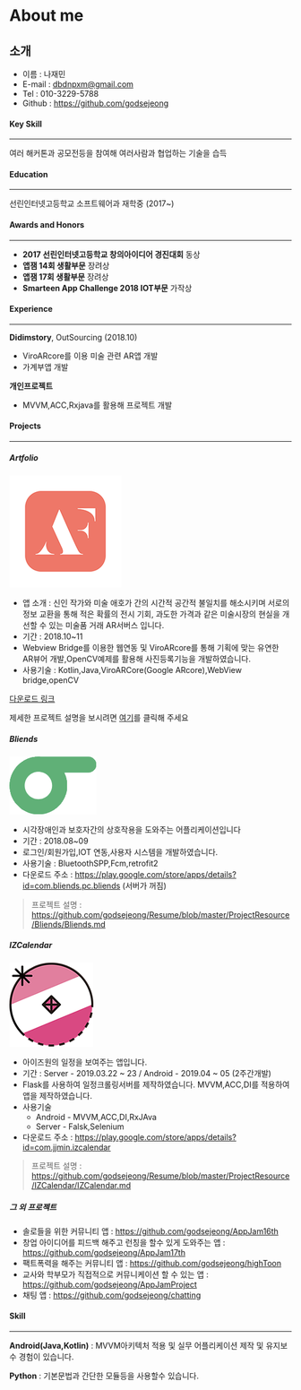 # About me

## 소개
- 이름 : 나재민
- E-mail : dbdnpxm@gmail.com
- Tel : 010-3229-5788
- Github : https://github.com/godsejeong

#### Key Skill

-----

여러 해커톤과 공모전등을 참여해 여러사람과 협업하는 기술을 습득

#### Education

-----

선린인터넷고등학교 소프트웨어과 재학중 (2017~)
#### Awards and Honors

----

- **2017 선린인터넷고등학교 창의아이디어 경진대회** 동상
- **앱잼 14회 생활부문** 장려상
- **앱잼 17회 생활부문** 장려상
- **Smarteen App Challenge 2018 IOT부문** 가작상

#### Experience

-----

**Didimstory**, OutSourcing (2018.10)
 - ViroARcore를 이용 미술 관련 AR앱 개발
 - 가계부앱 개발

**개인프로젝트**
 - MVVM,ACC,Rxjava를 활용해 프로젝트 개발

#### Projects

-----

##### Artfolio

![alt text](https://github.com/godsejeong/Resume/blob/master/ProjectResource/ArtFoilo/Artfolio_icon.png)

- 앱 소개 : 신인 작가와 미술 애호가 간의 시간적 공간적 불일치를 해소시키며 서로의 정보 교환을 통해 적은 확률의 전시 기회,
과도한 가격과 같은 미술시장의 현실을 개선할 수 있는 미술품 거래 AR서버스 입니다.
- 기간 : 2018.10~11
- Webview Bridge를 이용한 웹연동 및 ViroARcore를 통해 기획에 맞는 유연한 AR뷰어 개발,OpenCV예제를 활용해 사진등록기능을 개발하였습니다.
- 사용기술 : Kotlin,Java,ViroARCore(Google ARcore),WebView bridge,openCV

[다운로드 링크]( https://play.google.com/store/apps/details?id=com.didimstory.artfolioapplication)

제세한 프로젝트 설명을 보시려면 [여기](http://lahmweb.cafe24.com/?portfolio=proin-cursus-dolor)를 클릭해 주세요

##### Bliends

![alt text](https://github.com/godsejeong/Resume/blob/master/ProjectResource/Bliends/Bliends_Icon.png)

- 시각장애인과 보호자간의 상호작용을 도와주는 어플리케이션입니다
- 기간 : 2018.08~09
- 로그인/회원가입,IOT 연동,사용자 시스템을 개발하였습니다.
- 사용기술 : BluetoothSPP,Fcm,retrofit2
- 다운로드 주소 : https://play.google.com/store/apps/details?id=com.bliends.pc.bliends (서버가 꺼짐)
> 프로젝트 설명 : https://github.com/godsejeong/Resume/blob/master/ProjectResource/Bliends/Bliends.md

##### IZCalendar


![alt text](https://github.com/godsejeong/Resume/blob/master/ProjectResource/IZCalendar/IZCalendar_icon.png)

- 아이즈원의 일정을 보여주는 앱입니다.
- 기간 : Server - 2019.03.22 ~ 23 / Android - 2019.04 ~ 05 (2주간개발)
- Flask를 사용하여 일정크롤링서버를 제작하였습니다. MVVM,ACC,DI를 적용하여 앱을 제작하였습니다.
- 사용기술
  - Android - MVVM,ACC,DI,RxJAva
  - Server - Falsk,Selenium
- 다운로드 주소 : https://play.google.com/store/apps/details?id=com.jjmin.izcalendar
> 프로젝트 설명 : https://github.com/godsejeong/Resume/blob/master/ProjectResource/IZCalendar/IZCalendar.md

##### 그 외 프로젝트

- 솔로들을 위한 커뮤니티 앱 : https://github.com/godsejeong/AppJam16th
- 창업 아이디어를 피드백 해주고 런칭을 할수 있게 도와주는 앱 : https://github.com/godsejeong/AppJam17th
- 팩트폭력을 해주는 커뮤니티 앱 : https://github.com/godsejeong/highToon
- 교사와 학부모가 직접적으로 커뮤니케이션 할 수 있는 앱 : https://github.com/godsejeong/AppJamProject
- 채팅 앱 : https://github.com/godsejeong/chatting

#### Skill

-----

**Android(Java,Kotlin)** : MVVM아키텍처 적용 및 실무 어플리케이션 제작 및 유지보수 경험이 있습니다.

**Python** : 기본문법과 간단한 모듈등을 사용할수 있습니다.
